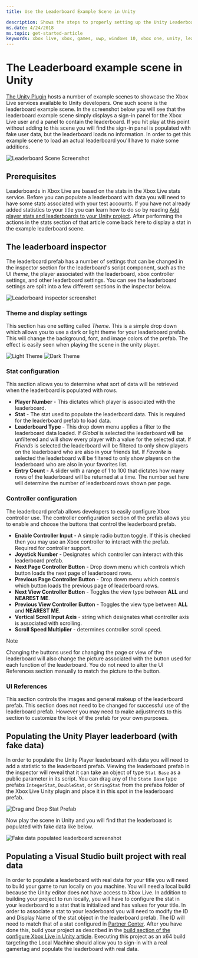 ```yaml
---
title: Use the Leaderboard Example Scene in Unity

description: Shows the steps to properly setting up the Unity Leaderboard Scene
ms.date: 4/24/2018
ms.topic: get-started-article
keywords: xbox live, xbox, games, uwp, windows 10, xbox one, unity, leaderboards
---
```

# The Leaderboard example scene in Unity

[The Unity Plugin](https://github.com/Microsoft/xbox-live-unity-plugin) hosts a number of example scenes to showcase the Xbox Live services available to Unity developers. One such scene is the leaderboard example scene. In the screenshot below you will see that the leaderboard example scene simply displays a sign-in panel for the Xbox Live user and a panel to contain the leaderboard. If you hit play at this point without adding to this scene you will find the sign-in panel is populated with fake user data, but the leaderboard loads no information. In order to get this example scene to load an actual leaderboard you'll have to make some additions.

![Leaderboard Scene Screenshot](../images/unity/leaderboard-scene-1804.JPG)

## Prerequisites

Leaderboards in Xbox Live are based on the stats in the Xbox Live stats service. Before you can populate a leaderboard with data you will need to have some stats associated with your test accounts. If you have not already added statistics to your title you can learn how to do so by reading [Add player stats and leaderboards to your Unity project](add-stats-and-leaderboards-in-unity.md). After performing the actions in the stats section of that article come back here to display a stat in the example leaderboard scene.

## The leaderboard inspector

The leaderboard prefab has a number of settings that can be changed in the inspector section for the leaderboard's script component, such as the UI *theme*, the player associated with the leaderboard, xbox controller settings, and other leaderboard settings. You can see the leaderboard settings are split into a few different sections in the inspector below.

![Leaderboard inspector screenshot](../images/unity/leaderboard_script_inspector.JPG)

### Theme and display settings

This section has one setting called *Theme*. This is a simple drop down which allows you to use a dark or light theme for your leaderboard prefab. This will change the background, font, and image colors of the prefab. The effect is easily seen when playing the scene in the unity player.

![Light Theme](../images/unity/leaderboard_light_theme.JPG) ![Dark Theme](../images/unity/leaderboard_dark_theme.JPG)

### Stat configuration

This section allows you to determine what sort of data will be retrieved when the leaderboard is populated with rows.

- **Player Number** - This dictates which player is associated with the leaderboard.
- **Stat** - The stat used to populate the leaderboard data. This is required for the leaderboard prefab to load data.
- **Leaderboard Type** - This drop down menu applies a filter to the leaderboard data loaded. If *Global* is selected the leaderboard will be unfiltered and will show every player with a value for the selected stat. If *Friends* is selected the leaderboard will be filtered to only show players on the leaderboard who are also in your friends list. If *Favorite* is selected the leaderboard will be filtered to only show players on the leaderboard who are also in your favorites list.
- **Entry Count** - A slider with a range of 1 to 100 that dictates how many rows of the leaderboard will be returned at a time. The number set here will determine the number of leaderboard rows shown per page.

### Controller configuration

The leaderboard prefab allows developers to easily configure Xbox controller use. The controller configuration section of the prefab allows you to enable and choose the buttons that control the leaderboard prefab.

- **Enable Controller Input** - A simple radio button toggle. If this is checked then you may use an Xbox controller to interact with the prefab. Required for controller support.
- **Joystick Number** - Designates which controller can interact with this leaderboard prefab.
- **Next Page Controller Button** - Drop down menu which controls which button loads the next page of leaderboard rows.
- **Previous Page Controller Button** - Drop down menu which controls which button loads the previous page of leaderboard rows.
- **Next View Controller Button** - Toggles the view type between **ALL** and **NEAREST ME**.
- **Previous View Controller Button** - Toggles the view type between **ALL** and **NEAREST ME**.
- **Vertical Scroll Input Axis** - string which designates what controller axis is associated with scrolling.
- **Scroll Speed Multiplier** - determines controller scroll speed.

> [!NOTE]
> Changing the buttons used for changing the page or view of the leaderboard will also change the picture associated with the button used for each function of the leaderboard. You do not need to alter the UI References section manually to match the picture to the button.

### UI References

This section controls the images and general makeup of the leaderboard prefab. This section does not need to be changed for successful use of the leaderboard prefab. However you may need to make adjustments to this section to customize the look of the prefab for your own purposes.

## Populating the Unity Player leaderboard (with fake data)

In order to populate the Unity Player leaderboard with data you will need to add a statistic to the leaderboard prefab. Viewing the leaderboard prefab in the inspector will reveal that it can take an object of type `Stat Base` as a public parameter in its script. You can drag any of the `State Base` type prefabs `IntegerStat`, `DoubleStat`, or `StringStat` from the prefabs folder of the Xbox Live Unity plugin and place it in this spot in the leaderboard prefab.

![Drag and Drop Stat Prefab](../images/unity/stat-to-leaderbaord-drag.gif)

Now play the scene in Unity and you will find that the leaderboard is populated with fake data like below.

![Fake data populated leaderboard screenshot](../images/unity/leaderboard-fake-data-1804.JPG)

## Populating a Visual Studio built project with real data

In order to populate a leaderboard with real data for your title you will need to build your game to run locally on you machine. You will need a local build because the Unity editor does not have access to Xbox Live. In addition to building your project to run locally, you will have to configure the stat in your leaderboard to a stat that is initialized and has values for your title. In order to associate a stat to your leaderboard you will need to modify the ID and Display Name of the stat object in the leaderboard prefab. The ID will need to match that of a stat configured in [Partner Center](https://partner.microsoft.com/dashboard). After you have done this, build your project as described in the [build section of the configure Xbox Live in Unity article](configure-xbox-live-in-unity.md#build-and-test-the-project). Executing this project as an x64 build targeting the Local Machine should allow you to sign-in with a real gamertag and populate the leaderboard with real data.